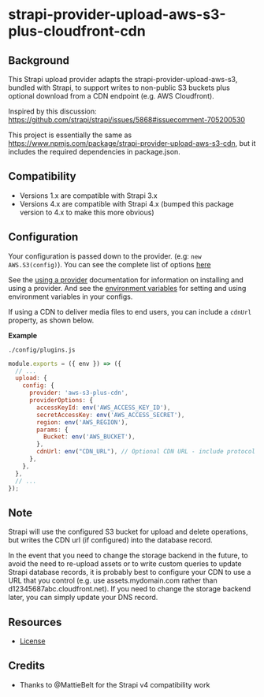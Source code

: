 # strapi-provider-upload-aws-s3-plus-cloudfront-cdn

## Background

This Strapi upload provider adapts the strapi-provider-upload-aws-s3, bundled with Strapi, to support writes to non-public S3 buckets plus optional download from a CDN endpoint (e.g. AWS Cloudfront).

Inspired by this discussion: https://github.com/strapi/strapi/issues/5868#issuecomment-705200530

This project is essentially the same as https://www.npmjs.com/package/strapi-provider-upload-aws-s3-cdn, but it includes the required dependencies in package.json.

## Compatibility

- Versions 1.x are compatible with Strapi 3.x
- Versions 4.x are compatible with Strapi 4.x (bumped this package version to 4.x to make this more obvious)

## Configuration

Your configuration is passed down to the provider. (e.g: `new AWS.S3(config)`). You can see the complete list of options [here](https://docs.aws.amazon.com/AWSJavaScriptSDK/latest/AWS/S3.html#constructor-property)

See the [using a provider](https://docs.strapi.io/developer-docs/latest/development/providers.html) documentation for information on installing and using a provider. And see the [environment variables](https://strapi.io/documentation/developer-docs/latest/setup-deployment-guides/configurations.html#environment-variables) for setting and using environment variables in your configs.

If using a CDN to deliver media files to end users, you can include a `cdnUrl` property, as shown below.

**Example**

`./config/plugins.js`

```js
module.exports = ({ env }) => ({
  // ...
  upload: {
    config: {
      provider: 'aws-s3-plus-cdn',
      providerOptions: {
        accessKeyId: env('AWS_ACCESS_KEY_ID'),
        secretAccessKey: env('AWS_ACCESS_SECRET'),
        region: env('AWS_REGION'),
        params: {
          Bucket: env('AWS_BUCKET'),
        },
        cdnUrl: env("CDN_URL"), // Optional CDN URL - include protocol and trailing forward slash, e.g. 'https://assets.example.com/'
      },
    },
  },
  // ...
});
```
## Note

Strapi will use the configured S3 bucket for upload and delete operations, but writes the CDN url (if configured) into the database record.

In the event that you need to change the storage backend in the future, to avoid the need to re-upload assets or to write custom queries to update Strapi database records, it is probably best to configure your CDN to use a URL that you control (e.g. use assets.mydomain.com rather than d12345687abc.cloudfront.net). If you need to change the storage backend later, you can simply update your DNS record.

## Resources

- [License](LICENSE)

## Credits

- Thanks to @MattieBelt for the Strapi v4 compatibility work

